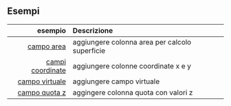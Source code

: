 ## Esempi

esempio|Descrizione
------:|:-----------
[campo area](es/add_col_area.md)|aggiungere colonna area per calcolo superficie 
[campi coordinate](es/add_coord_xy.md)|aggiungere colonne coordinate x e y
[campo virtuale](es/add_campo_virtuale.md)|aggiungere campo virtuale
[campo quota z](es/add_col_z.md)|aggingere colonna quota con valori z
